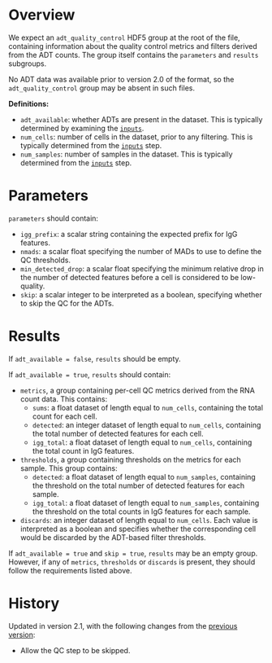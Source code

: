 # Overview

We expect an `adt_quality_control` HDF5 group at the root of the file, containing information about the quality control metrics and filters derived from the ADT counts.
The group itself contains the `parameters` and `results` subgroups.

No ADT data was available prior to version 2.0 of the format, so the `adt_quality_control` group may be absent in such files.

**Definitions:**

- `adt_available`: whether ADTs are present in the dataset.
  This is typically determined by examining the [`inputs`](../inputs/v2_1.md). 
- `num_cells`: number of cells in the dataset, prior to any filtering.
  This is typically determined from the [`inputs`](../inputs/v2_1.md) step.
- `num_samples`: number of samples in the dataset.
  This is typically determined from the [`inputs`](../inputs/v2_1.md) step.

# Parameters

`parameters` should contain:

- `igg_prefix`: a scalar string containing the expected prefix for IgG features.
- `nmads`: a scalar float specifying the number of MADs to use to define the QC thresholds.
- `min_detected_drop`: a scalar float specifying the minimum relative drop in the number of detected features before a cell is considered to be low-quality.
- `skip`: a scalar integer to be interpreted as a boolean, specifying whether to skip the QC for the ADTs.

# Results

If `adt_available = false`, `results` should be empty.

If `adt_available = true`, `results` should contain:

- `metrics`, a group containing per-cell QC metrics derived from the RNA count data.
  This contains:
  - `sums`: a float dataset of length equal to `num_cells`, containing the total count for each cell.
  - `detected`:  an integer dataset of length equal to `num_cells`, containing the total number of detected features for each cell.
  - `igg_total`: a float dataset of length equal to `num_cells`, containing the total count in IgG features.
- `thresholds`, a group containing thresholds on the metrics for each sample.
  This group contains:
  - `detected`:  a float dataset of length equal to `num_samples`, containing the threshold on the total number of detected features for each sample.
  - `igg_total`: a float dataset of length equal to `num_samples`, containing the threshold on the total counts in IgG features for each sample.
- `discards`: an integer dataset of length equal to `num_cells`.
  Each value is interpreted as a boolean and specifies whether the corresponding cell would be discarded by the ADT-based filter thresholds.

If `adt_available = true` and `skip = true`, `results` may be an empty group.
However, if any of `metrics`, `thresholds` or `discards` is present, they should follow the requirements listed above.

# History

Updated in version 2.1, with the following changes from the [previous version](v2_0.md):

- Allow the QC step to be skipped.
